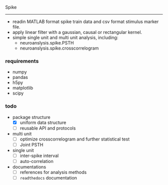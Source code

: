 Spike

<!--
[![Build Status](https://travis-ci.org/ZaneMuir/NeuroAnalysis.svg?branch=master)](https://travis-ci.org/ZaneMuir/NeuroAnalysis)
[![Coverage Status](https://coveralls.io/repos/github/ZaneMuir/NeuroAnalysis/badge.svg?branch=master)](https://coveralls.io/github/ZaneMuir/NeuroAnalysis?branch=master)
[![Documentation Status](https://readthedocs.org/projects/neuroanalsys/badge/?version=latest)](http://neuroanalsys.readthedocs.io/en/latest/?badge=latest)
-->

---

- readin MATLAB format spike train data and csv format stimulus marker file.
- apply linear filter with a gaussian, causal or rectangular kernel.
- simple single unit and multi unit analysis, including:
    - neuroanslysis.spike.PSTH
    - neuroanslysis.spike.crosscorrelogram

### requirements
- numpy
- pandas
- h5py
- matplotlib
- scipy

### todo
- package structure
    - [x] uniform data structure
    - [ ] reusable API and protocols
- multi unit
    - [ ] optimize crosscorrelogram and further statistical test
    - [ ] Joint PSTH
- single unit
    - [ ] inter-spike interval
    - [ ] auto-correlation
- documentations
    - [ ] references for analysis methods
    - [ ] `readthedocs` documentation
